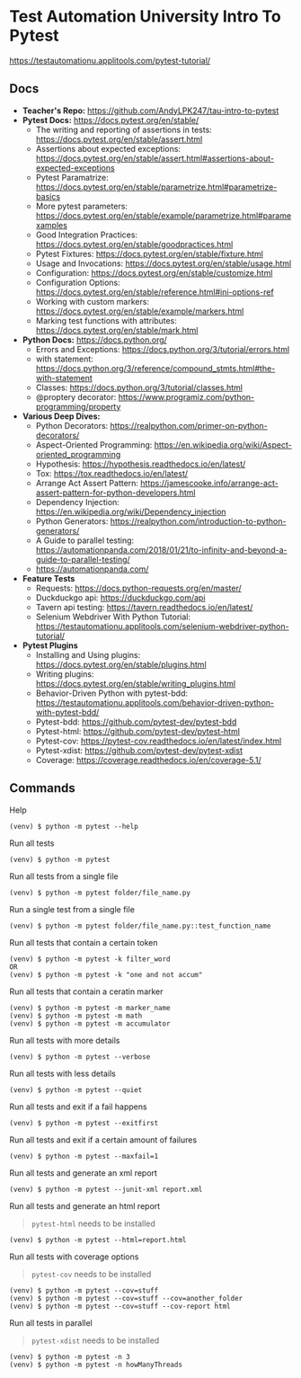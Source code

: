 # Test Automation University Intro To Pytest

https://testautomationu.applitools.com/pytest-tutorial/

## Docs

- **Teacher's Repo:** https://github.com/AndyLPK247/tau-intro-to-pytest
- **Pytest Docs:** https://docs.pytest.org/en/stable/
  - The writing and reporting of assertions in tests: https://docs.pytest.org/en/stable/assert.html
  - Assertions about expected exceptions: https://docs.pytest.org/en/stable/assert.html#assertions-about-expected-exceptions
  - Pytest Paramatrize: https://docs.pytest.org/en/stable/parametrize.html#parametrize-basics
  - More pytest parameters: https://docs.pytest.org/en/stable/example/parametrize.html#paramexamples
  - Good Integration Practices: https://docs.pytest.org/en/stable/goodpractices.html
  - Pytest Fixtures: https://docs.pytest.org/en/stable/fixture.html
  - Usage and Invocations: https://docs.pytest.org/en/stable/usage.html
  - Configuration: https://docs.pytest.org/en/stable/customize.html
  - Configuration Options: https://docs.pytest.org/en/stable/reference.html#ini-options-ref
  - Working with custom markers: https://docs.pytest.org/en/stable/example/markers.html
  - Marking test functions with attributes: https://docs.pytest.org/en/stable/mark.html
- **Python Docs:** https://docs.python.org/
  - Errors and Exceptions: https://docs.python.org/3/tutorial/errors.html
  - with statement: https://docs.python.org/3/reference/compound_stmts.html#the-with-statement
  - Classes: https://docs.python.org/3/tutorial/classes.html
  - @proptery decorator: https://www.programiz.com/python-programming/property
- **Various Deep Dives:**
  - Python Decorators: https://realpython.com/primer-on-python-decorators/
  - Aspect-Oriented Programming: https://en.wikipedia.org/wiki/Aspect-oriented_programming
  - Hypothesis: https://hypothesis.readthedocs.io/en/latest/
  - Tox: https://tox.readthedocs.io/en/latest/
  - Arrange Act Assert Pattern: https://jamescooke.info/arrange-act-assert-pattern-for-python-developers.html
  - Dependency Injection: https://en.wikipedia.org/wiki/Dependency_injection
  - Python Generators: https://realpython.com/introduction-to-python-generators/
  - A Guide to parallel testing: https://automationpanda.com/2018/01/21/to-infinity-and-beyond-a-guide-to-parallel-testing/
  - https://automationpanda.com/
- **Feature Tests**
  - Requests: https://docs.python-requests.org/en/master/
  - Duckduckgo api: https://duckduckgo.com/api
  - Tavern api testing: https://tavern.readthedocs.io/en/latest/
  - Selenium Webdriver With Python Tutorial: https://testautomationu.applitools.com/selenium-webdriver-python-tutorial/
- **Pytest Plugins**
  - Installing and Using plugins: https://docs.pytest.org/en/stable/plugins.html
  - Writing plugins: https://docs.pytest.org/en/stable/writing_plugins.html
  - Behavior-Driven Python with pytest-bdd: https://testautomationu.applitools.com/behavior-driven-python-with-pytest-bdd/
  - Pytest-bdd: https://github.com/pytest-dev/pytest-bdd
  - Pytest-html: https://github.com/pytest-dev/pytest-html
  - Pytest-cov: https://pytest-cov.readthedocs.io/en/latest/index.html
  - Pytest-xdist: https://github.com/pytest-dev/pytest-xdist
  - Coverage: https://coverage.readthedocs.io/en/coverage-5.1/
  

## Commands

Help

```
(venv) $ python -m pytest --help
```

Run all tests

```
(venv) $ python -m pytest
```

Run all tests from a single file

```
(venv) $ python -m pytest folder/file_name.py
```

Run a single test from a single file

```
(venv) $ python -m pytest folder/file_name.py::test_function_name
```

Run all tests that contain a certain token

```
(venv) $ python -m pytest -k filter_word
OR
(venv) $ python -m pytest -k "one and not accum"
```

Run all tests that contain a ceratin marker

```
(venv) $ python -m pytest -m marker_name
(venv) $ python -m pytest -m math
(venv) $ python -m pytest -m accumulator
```

Run all tests with more details

```
(venv) $ python -m pytest --verbose
```

Run all tests with less details

```
(venv) $ python -m pytest --quiet
```

Run all tests and exit if a fail happens

```
(venv) $ python -m pytest --exitfirst
```

Run all tests and exit if a certain amount of failures

```
(venv) $ python -m pytest --maxfail=1
```

Run all tests and generate an xml report

```
(venv) $ python -m pytest --junit-xml report.xml
```

Run all tests and generate an html report

> `pytest-html` needs to be installed

```
(venv) $ python -m pytest --html=report.html
```

Run all tests with coverage options

> `pytest-cov` needs to be installed

```
(venv) $ python -m pytest --cov=stuff
(venv) $ python -m pytest --cov=stuff --cov=another_folder
(venv) $ python -m pytest --cov=stuff --cov-report html
```

Run all tests in parallel

> `pytest-xdist` needs to be installed

```
(venv) $ python -m pytest -n 3
(venv) $ python -m pytest -n howManyThreads
```
